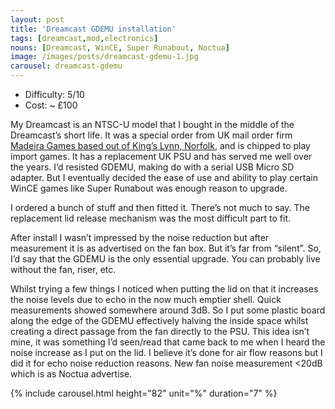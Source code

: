 ```yaml
---
layout: post
title: 'Dreamcast GDEMU installation'
tags: [dreamcast,mod,electronics]
nouns: [Dreamcast, WinCE, Super Runabout, Noctua]
image: /images/posts/dreamcast-gdemu-1.jpg
carousel: dreamcast-gdemu
---
```


- Difficulty: 5/10
- Cost: ~ £100

My Dreamcast is an NTSC-U model that I bought in the middle of the Dreamcast’s short life. It was a special order from UK mail order firm [Madeira Games based out of King’s Lynn, Norfolk](https://twitter.com/gingerbeardman/status/1595050453322141696), and is chipped to play import games. It has a replacement UK PSU and has served me well over the years. I’d resisted GDEMU, making do with a serial USB Micro SD adapter. But I eventually decided the ease of use and ability to play certain WinCE games like Super Runabout was enough reason to upgrade.

I ordered a bunch of stuff and then fitted it. There’s not much to say. The replacement lid release mechanism was the most difficult part to fit.

After install I wasn’t impressed by the noise reduction but after measurement it is as advertised on the fan box. But it’s far from “silent”. So, I’d say that the GDEMU is the only essential upgrade. You can probably live without the fan, riser, etc.

Whilst trying a few things I noticed when putting the lid on that it increases the noise levels due to echo in the now much emptier shell. Quick measurements showed somewhere around 3dB. So I put some plastic board along the edge of the GDEMU effectively halving the inside space whilst creating a direct passage from the fan directly to the PSU. This idea isn’t mine, it was something I’d seen/read that came back to me when I heard the noise increase as I put on the lid. I believe it’s done for air flow reasons but I did it for echo noise reduction reasons. New fan noise measurement <20dB which is as Noctua advertise.

{% include carousel.html height="82" unit="%" duration="7" %}
